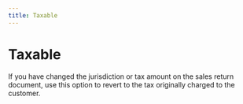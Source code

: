 ```yaml
---
title: Taxable
---
```


# Taxable


If you have changed the jurisdiction or tax amount on the sales return document, use this option to revert to the tax originally charged to the customer.
